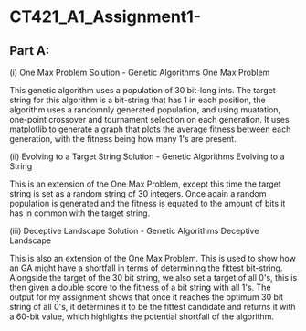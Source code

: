 # CT421_A1_Assignment1-

Part A:
----------------------------------------
(i) One Max Problem
Solution - Genetic Algorithms One Max Problem 

This genetic algorithm uses a population of 30 bit-long ints. The target string for this algorithm is a bit-string that has 1 in each position, the algorithm uses a randomnly generated population, and using muatation, one-point crossover and tournament selection on each generation. It uses matplotlib to generate a graph that plots the average fitness between each generation, with the fitness being how many 1's are present.

(ii) Evolving to a Target String
Solution - Genetic Algorithms Evolving to a String

This is an extension of the One Max Problem, except this time the target string is set as a random string of 30 integers. Once again a random population is generated and the fitness is equated to the amount of bits it has in common with the target string.

(iii) Deceptive Landscape
Solution - Genetic Algorithms Deceptive Landscape 

This is also an extension of the One Max Problem. This is used to show how an GA might have a shortfall in terms of determining the fittest bit-string. Alongside the target of the 30 bit string, we also set a target of all 0's, this is then given a double score to the fitness of a bit string with all 1's. The output for my assignment shows that once it reaches the optimum 30 bit string of all 0's, it determines it to be the fittest candidate and returns it with a 60-bit value, which highlights the potential shortfall of the algorithm.


